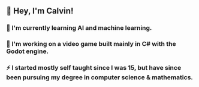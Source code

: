 ## 👋 Hey, I'm Calvin!

### 🌱 I'm currently learning AI and machine learning.
### 🔭 I'm working on a video game built mainly in C# with the Godot engine.
### ⚡ I started mostly self taught since I was 15, but have since been pursuing my degree in computer science & mathematics.
<!--
**beamxrr/beamxrr** is a ✨ _special_ ✨ repository because its `README.md` (this file) appears on your GitHub profile.

Here are some ideas to get you started:

- 🔭 I’m currently working on ...
- 🌱 I’m currently learning ...
- 👯 I’m looking to collaborate on ...
- 🤔 I’m looking for help with ...
- 💬 Ask me about ...
- 📫 How to reach me: ...
- 😄 Pronouns: ...
- ⚡ Fun fact: ...
-->
